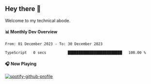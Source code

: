 ## Hey there 👋

Welcome to my technical abode.

#### 📊 Monthly Dev Overview
<!--START_SECTION:waka-->

```txt
From: 01 December 2023 - To: 30 December 2023

TypeScript   0 secs          █████████████████████████   100.00 %
```

<!--END_SECTION:waka-->

#### 🎧 Now Playing

[![spotify-github-profile](https://spotify-github-profile.vercel.app/api/view?uid=james2mid&cover_image=true&theme=natemoo-re)](https://open.spotify.com/user/james2mid?si=2b3baf2b09cb499e)

